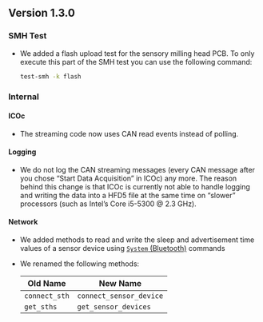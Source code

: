 ## Version 1.3.0

### SMH Test

- We added a flash upload test for the sensory milling head PCB. To only execute this part of the SMH test you can use the following command:

  ```sh
  test-smh -k flash
  ```

### Internal

#### ICOc

- The streaming code now uses CAN read events instead of polling.

#### Logging

- We do not log the CAN streaming messages (every CAN message after you chose “Start Data Acquisition” in ICOc) any more. The reason behind this change is that ICOc is currently not able to handle logging and writing the data into a HFD5 file at the same time on “slower” processors (such as Intel’s Core i5-5300 @ 2.3 GHz).

#### Network

- We added methods to read and write the sleep and advertisement time values of a sensor device using [`System` (Bluetooth)](https://mytoolit.github.io/Documentation/#command:bluetooth) commands

- We renamed the following methods:

  | Old Name      | New Name                |
  | ------------- | ----------------------- |
  | `connect_sth` | `connect_sensor_device` |
  | `get_sths`    | `get_sensor_devices`    |
